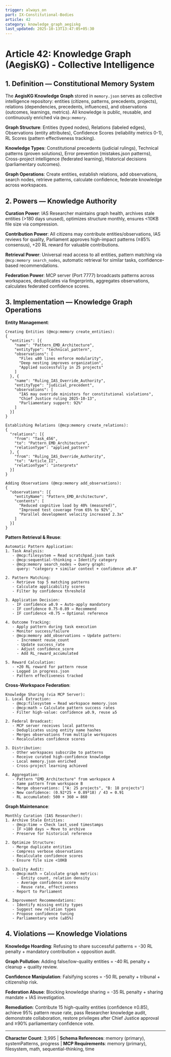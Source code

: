 ```yaml
---
trigger: always_on
part: IX-Constitutional-Bodies
article: 42
category: knowledge_graph_aegiskg
last_updated: 2025-10-13T13:47:05+05:30
---
```


# Article 42: Knowledge Graph (AegisKG) - Collective Intelligence

## 1. Definition — Constitutional Memory System

The **AegisKG Knowledge Graph** stored in `memory.json` serves as collective intelligence repository: entities (citizens, patterns, precedents, projects), relations (dependencies, precedents, influences), and observations (outcomes, learnings, metrics). All knowledge is public, reusable, and continuously enriched via `@mcp:memory`.

**Graph Structure**: Entities (typed nodes), Relations (labeled edges), Observations (entity attributes), Confidence Scores (reliability metrics 0-1), RL Scores (pattern effectiveness tracking).

**Knowledge Types**: Constitutional precedents (judicial rulings), Technical patterns (proven solutions), Error prevention (mistakes.json patterns), Cross-project intelligence (federated learning), Historical decisions (parliamentary outcomes).

**Graph Operations**: Create entities, establish relations, add observations, search nodes, retrieve patterns, calculate confidence, federate knowledge across workspaces.

## 2. Powers — Knowledge Authority

**Curation Power**: IAS Researcher maintains graph health, archives stale entities (>180 days unused), optimizes structure monthly, ensures <10KB file size via compression.

**Contribution Power**: All citizens may contribute entities/observations, IAS reviews for quality, Parliament approves high-impact patterns (≥85% consensus), +20 RL reward for valuable contributions.

**Retrieval Power**: Universal read access to all entities, pattern matching via `@mcp:memory search_nodes`, automatic retrieval for similar tasks, confidence-based recommendations.

**Federation Power**: MCP server (Port 7777) broadcasts patterns across workspaces, deduplicates via fingerprints, aggregates observations, calculates federated confidence scores.

## 3. Implementation — Knowledge Graph Operations

**Entity Management**:
```
Creating Entities (@mcp:memory create_entities):
{
  "entities": [{
    "name": "Pattern_EMD_Architecture",
    "entityType": "technical_pattern",
    "observations": [
      "Files ≤80 lines enforce modularity",
      "Deep nesting improves organization",
      "Applied successfully in 25 projects"
    ]
  }, {
    "name": "Ruling_IAS_Override_Authority",
    "entityType": "judicial_precedent",
    "observations": [
      "IAS may override ministers for constitutional violations",
      "Chief Justice ruling 2025-10-13",
      "Parliamentary support: 92%"
    ]
  }]
}

Establishing Relations (@mcp:memory create_relations):
{
  "relations": [{
    "from": "Task_456",
    "to": "Pattern_EMD_Architecture",
    "relationType": "applied_pattern"
  }, {
    "from": "Ruling_IAS_Override_Authority",
    "to": "Article_II",
    "relationType": "interprets"
  }]
}

Adding Observations (@mcp:memory add_observations):
{
  "observations": [{
    "entityName": "Pattern_EMD_Architecture",
    "contents": [
      "Reduced cognitive load by 40% (measured)",
      "Improved test coverage from 65% to 92%",
      "Parallel development velocity increased 2.3x"
    ]
  }]
}
```

**Pattern Retrieval & Reuse**:
```
Automatic Pattern Application:
1. Task Analysis:
   - @mcp:filesystem → Read scratchpad.json task
   - @mcp:sequential-thinking → Identify category
   - @mcp:memory search_nodes → Query graph:
     query: "category + similar context + confidence ≥0.8"

2. Pattern Matching:
   - Retrieve top 5 matching patterns
   - Calculate applicability scores
   - Filter by confidence threshold

3. Application Decision:
   - IF confidence ≥0.9 → Auto-apply mandatory
   - IF confidence 0.75-0.89 → Recommend
   - IF confidence <0.75 → Optional reference

4. Outcome Tracking:
   - Apply pattern during task execution
   - Monitor success/failure
   - @mcp:memory add_observations → Update pattern:
     - Increment reuse_count
     - Update success_rate
     - Adjust confidence_score
     - Add RL_reward_accumulated

5. Reward Calculation:
   - +20 RL reward for pattern reuse
   - Logged in progress.json
   - Pattern effectiveness tracked
```

**Cross-Workspace Federation**:
```
Knowledge Sharing (via MCP Server):
1. Local Extraction:
   - @mcp:filesystem → Read workspace memory.json
   - @mcp:math → Calculate pattern success rates
   - Filter high-value: confidence ≥0.9, reuse ≥5

2. Federal Broadcast:
   - MCP server receives local patterns
   - Deduplicates using entity name hashes
   - Merges observations from multiple workspaces
   - Recalculates confidence scores

3. Distribution:
   - Other workspaces subscribe to patterns
   - Receive curated high-confidence knowledge
   - Local memory.json enriched
   - Cross-project learning achieved

4. Aggregation:
   - Pattern "EMD_Architecture" from workspace A
   - Same pattern from workspace B
   - Merge observations: ["A: 25 projects", "B: 18 projects"]
   - New confidence: (0.92*25 + 0.89*18) / 43 = 0.91
   - RL accumulated: 500 + 360 = 860
```

**Graph Maintenance**:
```
Monthly Curation (IAS Researcher):
1. Archive Stale Entities:
   - @mcp:time → Check last_used timestamps
   - IF >180 days → Move to archive
   - Preserve for historical reference

2. Optimize Structure:
   - Merge duplicate entities
   - Compress verbose observations
   - Recalculate confidence scores
   - Ensure file size <10KB

3. Quality Audit:
   - @mcp:math → Calculate graph metrics:
     - Entity count, relation density
     - Average confidence score
     - Reuse rate, effectiveness
   - Report to Parliament

4. Improvement Recommendations:
   - Identify missing entity types
   - Suggest new relation types
   - Propose confidence tuning
   - Parliamentary vote (≥85%)
```

## 4. Violations — Knowledge Violations

**Knowledge Hoarding**: Refusing to share successful patterns = -30 RL penalty + mandatory contribution + opposition audit.

**Graph Pollution**: Adding false/low-quality entities = -40 RL penalty + cleanup + quality review.

**Confidence Manipulation**: Falsifying scores = -50 RL penalty + tribunal + citizenship risk.

**Federation Abuse**: Blocking knowledge sharing = -35 RL penalty + sharing mandate + IAS investigation.

**Remediation**: Contribute 15 high-quality entities (confidence ≥0.85), achieve 95% pattern reuse rate, pass Researcher knowledge audit, demonstrate collaboration, restore privileges after Chief Justice approval and ≥90% parliamentary confidence vote.

---

**Character Count**: 3,995 | **Schema References**: memory (primary), systemPatterns, progress | **MCP Requirements**: memory (primary), filesystem, math, sequential-thinking, time
